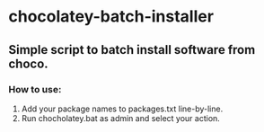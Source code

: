 # chocolatey-batch-installer
## Simple script to batch install software from choco.
### How to use:
1. Add your package names to packages.txt line-by-line.
2. Run chocholatey.bat as admin and select your action.
